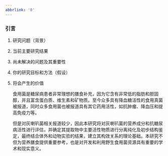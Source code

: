 ```yaml
---
abbrlink: '0'
---
```

### 引言

1. 研究问题（背景）

2. 当前主要研究结果

   

3. 尚未解决的问题及其重要性

4. 你的研究目标和方法（假设）

5. 将会产生的价值

   食用菌是糖尿病患者非常理想的膳食补充，因为它含有非常低的脂肪和胆固醇，并且富含蛋白质、维生素和矿物质。至今众多具有降血糖活性的食用真菌被报道，同时众多食用菌也被报道具有其它药用活性，如抗肿瘤、降血压和提高免疫力等。

   

   

   但是对灰喇叭菌相关报道较少，因此本研究将对灰喇叭菌的营养成分和抗糖尿病活性进行评估，并确定其提取物中主要活性物质进行分离纯化及初步结构鉴定，最终结合体外和动物实验的结果，建立其构效关系的理论基础。本研究不但为营养膳食提供重要参考，也是对开发和利用野生食用菌资源具有重要的学术和现实意义。